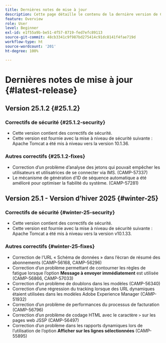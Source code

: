```yaml
---
title: Dernières notes de mise à jour
description: Cette page détaille le contenu de la dernière version de Campaign Standard
feature: Overview
role: User
level: Beginner
exl-id: e1f55a9b-be51-4f57-8719-fed7efc89113
source-git-commit: 48cb3341c9f987bd275414c91dc8141f4fae719d
workflow-type: ht
source-wordcount: '201'
ht-degree: 100%

---
```



# Dernières notes de mise à jour {#latest-release}

<!--
## Release notes {#e-new-release}


This section lists improvements and changes included in the next Campaign Standard release.

>[!CAUTION]
>
>This content is subject to changes without prior notice until the stage environments upgrade date. Learn more in the [Release planning page](../../rn/using/release-planning.md).

-->

## Version 25.1.2 {#25.1.2}

### Correctifs de sécurité {#25.1.2-security}

* Cette version contient des correctifs de sécurité.
* Cette version est fournie avec la mise à niveau de sécurité suivante : Apache Tomcat a été mis à niveau vers la version 10.1.36.

### Autres correctifs {#25.1.2-fixes}

* Correction d’un problème d’analyse des jetons qui pouvait empêcher les utilisateurs et utilisatrices de se connecter via IMS. (CAMP-57337)
* Le mécanisme de génération d’ID de séquence automatique a été amélioré pour optimiser la fiabilité du système. (CAMP-57281)

## Version 25.1 - Version d’hiver 2025 {#winter-25}

### Correctifs de sécurité {#winter-25-security}

* Cette version contient des correctifs de sécurité.
* Cette version est fournie avec la mise à niveau de sécurité suivante : Apache Tomcat a été mis à niveau vers la version v10.1.33.

### Autres correctifs {#winter-25-fixes}


* Correction de l’URL « Schéma de données » dans l’écran de résumé des abonnements (CAMP-56168, CAMP-56296)
* Correction d’un problème permettant de contourner les règles de fatigue lorsque l’option **Message à envoyer immédiatement** est utilisée (CAMP-56866, CAMP-57033)
* Correction d’un problème de doublons dans les modèles (CAMP-56340)
* Correction d’une régression du tracking lorsque des URL dynamiques étaient utilisées dans les modèles Adobe Experience Manager (CAMP-51932)
* Correction d’un problème de performances du processus de facturation (CAMP-56796)
* Correction d’un problème de codage HTML avec le caractère `>` sur les pages web JSSP (CAMP-56497)
* Correction d’un problème dans les rapports dynamiques lors de l’utilisation de l’option **Afficher sur les lignes sélectionnées** (CAMP-55895)

